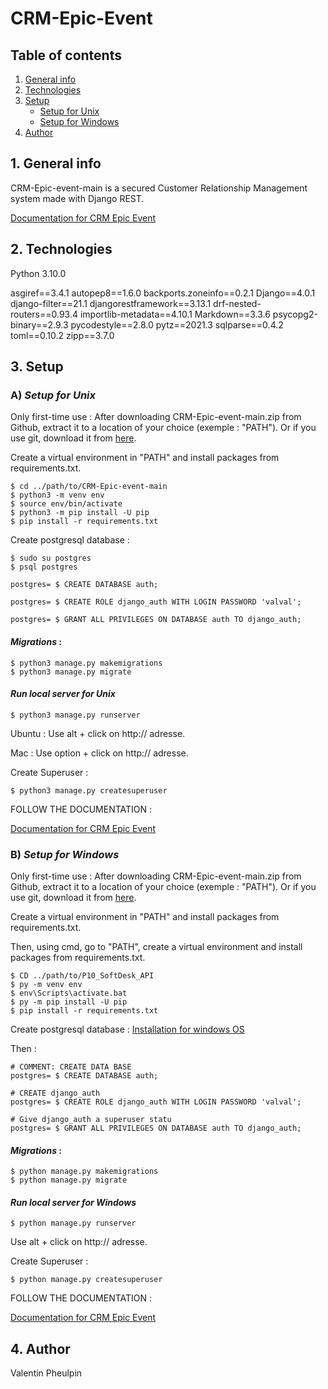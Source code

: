 # CRM-Epic-Event

## Table of contents

1. [General info](#1-general-info)
2. [Technologies](#2-technologies)
3. [Setup](#3-setup)
    - [Setup for Unix](#a-setup-for-unix)
    - [Setup for Windows](#b-setup-for-windows)
4. [Author](#4-author)

## 1. General info
CRM-Epic-event-main is a secured Customer Relationship Management system made with Django REST. 

[Documentation for CRM Epic Event](https://documenter.getpostman.com/view/18470677/UVeDtTUR)

## 2. Technologies

Python 3.10.0

asgiref==3.4.1
autopep8==1.6.0
backports.zoneinfo==0.2.1
Django==4.0.1
django-filter==21.1
djangorestframework==3.13.1
drf-nested-routers==0.93.4
importlib-metadata==4.10.1
Markdown==3.3.6
psycopg2-binary==2.9.3
pycodestyle==2.8.0
pytz==2021.3
sqlparse==0.4.2
toml==0.10.2
zipp==3.7.0

## 3. Setup
### A) *Setup for Unix*

Only first-time use :
After downloading CRM-Epic-event-main.zip from Github, extract it to a location of your choice (exemple : "PATH").
Or if you use git, download it from [here](https://github.com/ValentinPhB/CRM-Epic-Event).

Create a virtual environment in "PATH" and install packages from requirements.txt.
```
$ cd ../path/to/CRM-Epic-event-main
$ python3 -m venv env
$ source env/bin/activate
$ python3 -m pip install -U pip
$ pip install -r requirements.txt
```

Create postgresql database :
```
$ sudo su postgres
$ psql postgres

postgres= $ CREATE DATABASE auth;

postgres= $ CREATE ROLE django_auth WITH LOGIN PASSWORD 'valval';

postgres= $ GRANT ALL PRIVILEGES ON DATABASE auth TO django_auth;
```
#### *Migrations* :
```
$ python3 manage.py makemigrations
$ python3 manage.py migrate
```

#### *Run local server for Unix* 
```
$ python3 manage.py runserver
```

Ubuntu :
Use alt + click on http:// adresse.

Mac :
Use option + click on http:// adresse.

Create Superuser :
```
$ python3 manage.py createsuperuser
```

FOLLOW THE DOCUMENTATION :

[Documentation for CRM Epic Event](https://documenter.getpostman.com/view/18470677/UVeDtTUR)

### B) *Setup for Windows* 

Only first-time use :
After downloading CRM-Epic-event-main.zip from Github, extract it to a location of your choice (exemple : "PATH").
Or if you use git, download it from [here](https://github.com/ValentinPhB/CRM-Epic-Event).

Create a virtual environment in "PATH" and install packages from requirements.txt.

Then, using cmd, go to "PATH", create a virtual environment and install packages from requirements.txt.

```
$ CD ../path/to/P10_SoftDesk_API
$ py -m venv env
$ env\Scripts\activate.bat
$ py -m pip install -U pip
$ pip install -r requirements.txt
```

Create postgresql database :
[Installation for windows OS](https://www.microfocus.com/documentation/idol/IDOL_12_0/MediaServer/Guides/html/English/Content/Getting_Started/Configure/_TRN_Set_up_PostgreSQL.htm)

Then :
```
# COMMENT: CREATE DATA BASE
postgres= $ CREATE DATABASE auth;

# CREATE django_auth
postgres= $ CREATE ROLE django_auth WITH LOGIN PASSWORD 'valval';

# Give django_auth a superuser statu
postgres= $ GRANT ALL PRIVILEGES ON DATABASE auth TO django_auth;
```
#### *Migrations* :
```
$ python manage.py makemigrations
$ python manage.py migrate
```

#### *Run local server for Windows*
```
$ python manage.py runserver
```
Use alt + click on http:// adresse.

Create Superuser :
```
$ python manage.py createsuperuser
```

FOLLOW THE DOCUMENTATION :

[Documentation for CRM Epic Event](https://documenter.getpostman.com/view/18470677/UVeDtTUR)

## 4. Author

Valentin Pheulpin
